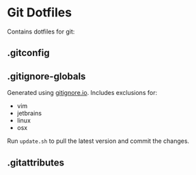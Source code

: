 # Git Dotfiles

Contains dotfiles for git:

## .gitconfig

## .gitignore-globals

Generated using [gitignore.io](https://gitignore.io). Includes exclusions for:

 - vim
 - jetbrains
 - linux
 - osx
  
Run `update.sh` to pull the latest version and commit the changes.

## .gitattributes